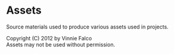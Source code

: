 # Assets

Source materials used to produce various assets used in projects.

Copyright (C) 2012 by Vinnie Falco<br>
Assets may not be used without permission.
